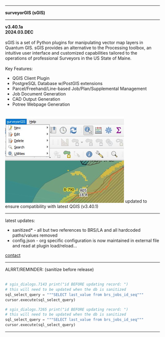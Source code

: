 <hr><b>surveyorGIS (sGIS)<hr>
v3.40.1a <br>
2024.03.DEC</b><br><br>
sGIS is a set of Python plugins for manipulating vector map layers in Quantum GIS.  sGIS provides an alternative to the Processing toolbox, an intuitive user interface and customized capabilities tailored to the operations of professional Surveyors in the US State of Maine.<br><br>
Key Features:<br>
<ul>
  <li>QGIS Client Plugin</li>
  <li>PostgreSQL Database w/PostGIS extensions</li>
  <li>Parcel/Freehand/Line-based Job/Plan/Supplemental Management</li>
  <li>Job Document Generation</li>
  <li>CAD Output Generation</li>
  <li>Potree Webpage Generation</li>
</ul>
<br>
<img src="./images/sgisSnap.jpg">
updated to ensure compatibility with latest QGIS (v3.40.1)<br>
<hr>
latest updates:
<ul>
<li>sanitized* - all but two references to BRS/LA and all hardcoded paths/values removed</li>
<li>config.json - org specific configuration is now maintained in external file and read at plugin load/reload...</ul>
<b></b><a href=mailto:t.schmaltz@brsmaine.com>contact</a></b>
<hr>ALRRT/REMINDER: (sanitize before release)<br><br>

```python
# sgis_dialogs.7143 print("id BEFORE updating record: ")
# this will need to be updated when the db is sanitized
sql_select_query = """SELECT last_value from brs_jobs_id_seq"""
cursor.execute(sql_select_query)
```

```python
# sgis_dialogs.7265 print("id BEFORE updating record: ")
# this will need to be updated when the db is sanitized
sql_select_query = """SELECT last_value from brs_jobs_id_seq"""
cursor.execute(sql_select_query)
```
<hr>

